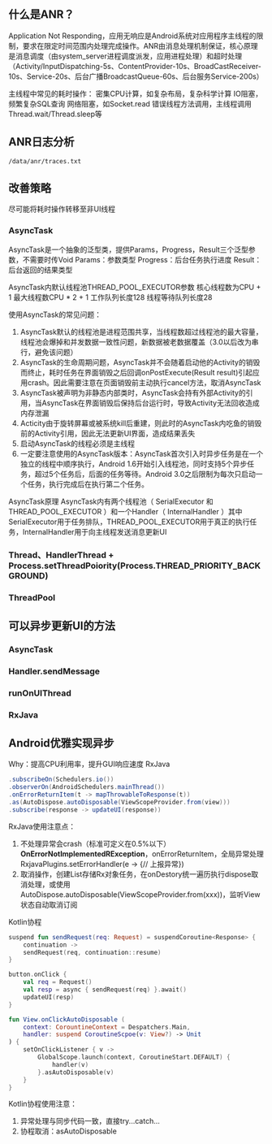 ## 什么是ANR？
Application Not Responding，应用无响应是Android系统对应用程序主线程的限制，要求在限定时间范围内处理完成操作。ANR由消息处理机制保证，核心原理是消息调度（由system_server进程调度派发，应用进程处理）和超时处理（Activity/InputDispatching-5s、ContentProvider-10s、BroadCastReceiver-10s、Service-20s、后台广播BroadcastQueue-60s、后台服务Service-200s）

主线程中常见的耗时操作：
密集CPU计算，如复杂布局，复杂科学计算
IO阻塞，频繁复杂SQL查询
网络阻塞，如Socket.read
错误线程方法调用，主线程调用Thread.wait/Thread.sleep等

## ANR日志分析
`/data/anr/traces.txt`

## 改善策略
尽可能将耗时操作转移至非UI线程
### AsyncTask
AsyncTask是一个抽象的泛型类，提供Params，Progress，Result三个泛型参数，不需要时传Void
Params：参数类型
Progress：后台任务执行进度
Result：后台返回的结果类型

AsyncTask内默认线程池THREAD_POOL_EXECUTOR参数
核心线程数为CPU + 1
最大线程数CPU * 2 + 1
工作队列长度128
线程等待队列长度28

使用AsyncTask的常见问题：
1. AsyncTask默认的线程池是进程范围共享，当线程数超过线程池的最大容量，线程池会爆掉和并发数据一致性问题，新数据被老数据覆盖（3.0以后改为串行，避免该问题）
2. AsyncTask的生命周期问题，AsyncTask并不会随着启动他的Activity的销毁而终止，耗时任务在界面销毁之后回调onPostExecute(Result result)引起应用crash。因此需要注意在页面销毁前主动执行cancel方法，取消AsyncTask
3. AsyncTask被声明为非静态内部类时，AsyncTask会持有外部Activity的引用，当AsyncTask在界面销毁后保持后台运行时，导致Activity无法回收造成内存泄漏
4. Acticity由于旋转屏幕或被系统kill后重建，则此时的AsyncTask内吃鱼的销毁前的Activity引用，因此无法更新UI界面，造成结果丢失
5. 启动AsyncTask的线程必须是主线程
6. 一定要注意使用的AsyncTask版本：AsyncTask首次引入时异步任务是在一个独立的线程中顺序执行，Android 1.6开始引入线程池，同时支持5个异步任务，超过5个任务后，后面的任务等待。Android 3.0之后限制为每次只启动一个任务，执行完成后在执行第二个任务。

AsyncTask原理
AsyncTask内有两个线程池（ SerialExecutor 和 THREAD_POOL_EXECUTOR ）和一个Handler（ InternalHandler ）其中SerialExecutor用于任务排队，THREAD_POOL_EXECUTOR用于真正的执行任务，InternalHandler用于向主线程发送消息更新UI

### Thread、HandlerThread + Process.setThreadPoiority(Process.THREAD_PRIORITY_BACKGROUND)


### ThreadPool

## 可以异步更新UI的方法
### AsyncTask

### Handler.sendMessage

### runOnUIThread

### RxJava


## Android优雅实现异步
Why：提高CPU利用率，提升GUI响应速度
RxJava
```java
.subscribeOn(Schedulers.io())
.observerOn(AndroidSchedulers.mainThread())
.onErrorReturnItem(t -> mapThrowableToResponse(t))
.as(AutoDispose.autoDisposable(ViewScopeProvider.from(view)))
.subscribe(response -> updateUI(response))
```

RxJava使用注意点：
1. 不处理异常会crash（标准可定义在0.5%以下）**OnErrorNotImplementedRException**，onErrorReturnItem，全局异常处理RxjavaPlugins.setErrorHandler(e -> {// 上报异常})
2. 取消操作，创建List存储Rx对象任务，在onDestory统一遍历执行dispose取消处理，或使用AutoDispose.autoDisposable(ViewScopeProvider.from(xxx))，监听View状态自动取消订阅


Kotlin协程
```kotlin
suspend fun sendRequest(req: Request) = suspendCoroutine<Response> {
    continuation ->
    sendRequest(req, continuation::resume)
}

button.onClick {
    val req = Request()
    val resp = async { sendRequest(req) }.await()
    updateUI(resp)
}

fun View.onClickAutoDisposable (
    context: CorountineContext = Despatchers.Main,
    handler: suspend CoroutineScpoe(v: View?) -> Unit
) {
    setOnClickListener { v -> 
        GlobalScope.launch(context, CoroutineStart.DEFAULT) {
            handler(v)
        }.asAutoDisposable(v)
    }
}
```

Kotlin协程使用注意：
1. 异常处理与同步代码一致，直接try...catch...
2. 协程取消：asAutoDisposable
